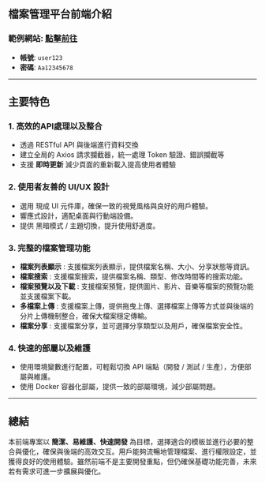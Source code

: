 ## 檔案管理平台前端介紹

### 範例網站: [點擊前往](https://file.900303.xyz/)

- **帳號**: `user123`
- **密碼**: `Aa12345678`

---

## 主要特色

### 1. 高效的API處理以及整合

- 透過 RESTful API 與後端進行資料交換
- 建立全局的 Axios 請求攔截器，統一處理 Token 驗證、錯誤攔截等
- 支援 **即時更新** 減少頁面的重新載入提高使用者體驗

### 2. 使用者友善的 UI/UX 設計

- 選用 現成 UI 元件庫，確保一致的視覺風格與良好的用戶體驗。
- 響應式設計，適配桌面與行動端設備。
- 提供 黑暗模式 / 主題切換，提升使用舒適度。

### 3. 完整的檔案管理功能

- **檔案列表顯示** : 支援檔案列表顯示，提供檔案名稱、大小、分享狀態等資訊。
- **檔案搜索** : 支援檔案搜索，提供檔案名稱、類型、修改時間等的搜索功能。
- **檔案預覽以及下載** : 支援檔案預覽，提供圖片、影片、音樂等檔案的預覽功能並支援檔案下載。
- **多檔案上傳** : 支援檔案上傳，提供拖曳上傳、選擇檔案上傳等方式並與後端的分片上傳機制整合，確保大檔案穩定傳輸。
- **檔案分享** : 支援檔案分享，並可選擇分享類型以及用戶，確保檔案安全性。

### 4. 快速的部屬以及維護

- 使用環境變數進行配置，可輕鬆切換 API 端點（開發 / 測試 / 生產），方便部屬與維護。
- 使用 Docker 容器化部屬，提供一致的部屬環境，減少部屬問題。

---

## 總結

本前端專案以 **簡潔、易維護、快速開發**
為目標，選擇適合的模板並進行必要的整合與優化，確保與後端的高效交互。用戶能夠流暢地管理檔案、進行權限設定，並獲得良好的使用體驗。雖然前端不是主要開發重點，但仍確保基礎功能完善，未來若有需求可進一步擴展與優化。


